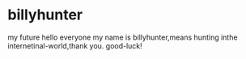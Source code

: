 # billyhunter
my future
hello everyone
my name is billyhunter,means hunting inthe internetinal-world,thank you.
good-luck!
